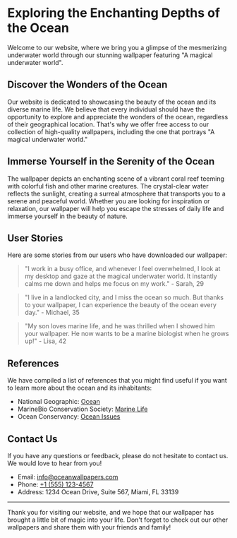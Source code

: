 <!--
Write me content for website with wallpaper which alt text is:

"A magical underwater world"

The name/title of the page should not be 1:1 copy of the alt text but rather a real content of the website which is using this wallpaper.

- Use markdown format 
- Start with the heading
- The content should look like a real website 
- Include real sections like references, contact, user stories, etc. use things relevant to the page purpose.
- Feel free to use structure like headings, bullets, numbering, blockquotes, paragraphs, horizontal lines, etc.
- You can use formatting like bold or _italic_
- You can include UTF-8 emojis
- Links should be only #hash anchors (and you can refer to the document itself)
- Do not include images
-->

<!--font:"Montserrat"-->

# Exploring the Enchanting Depths of the Ocean

Welcome to our website, where we bring you a glimpse of the mesmerizing underwater world through our stunning wallpaper featuring "A magical underwater world". 

## Discover the Wonders of the Ocean

Our website is dedicated to showcasing the beauty of the ocean and its diverse marine life. We believe that every individual should have the opportunity to explore and appreciate the wonders of the ocean, regardless of their geographical location. That's why we offer free access to our collection of high-quality wallpapers, including the one that portrays "A magical underwater world."

## Immerse Yourself in the Serenity of the Ocean

The wallpaper depicts an enchanting scene of a vibrant coral reef teeming with colorful fish and other marine creatures. The crystal-clear water reflects the sunlight, creating a surreal atmosphere that transports you to a serene and peaceful world. Whether you are looking for inspiration or relaxation, our wallpaper will help you escape the stresses of daily life and immerse yourself in the beauty of nature.

## User Stories

Here are some stories from our users who have downloaded our wallpaper:

> "I work in a busy office, and whenever I feel overwhelmed, I look at my desktop and gaze at the magical underwater world. It instantly calms me down and helps me focus on my work." - Sarah, 29

> "I live in a landlocked city, and I miss the ocean so much. But thanks to your wallpaper, I can experience the beauty of the ocean every day." - Michael, 35

> "My son loves marine life, and he was thrilled when I showed him your wallpaper. He now wants to be a marine biologist when he grows up!" - Lisa, 42

## References

We have compiled a list of references that you might find useful if you want to learn more about the ocean and its inhabitants:

- National Geographic: [Ocean](#)
- MarineBio Conservation Society: [Marine Life](#)
- Ocean Conservancy: [Ocean Issues](#)

## Contact Us

If you have any questions or feedback, please do not hesitate to contact us. We would love to hear from you!

- Email: [info@oceanwallpapers.com](mailto:info@oceanwallpapers.com)
- Phone: [+1 (555) 123-4567](tel:+15551234567)
- Address: 1234 Ocean Drive, Suite 567, Miami, FL 33139

---

Thank you for visiting our website, and we hope that our wallpaper has brought a little bit of magic into your life. Don't forget to check out our other wallpapers and share them with your friends and family!
